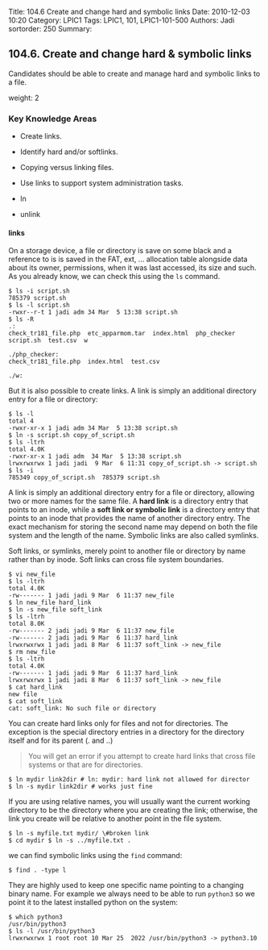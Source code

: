 Title: 104.6 Create and change hard and symbolic links
Date: 2010-12-03 10:20
Category: LPIC1
Tags: LPIC1, 101, LPIC1-101-500
Authors: Jadi
sortorder: 250
Summary: 
## 104.6. Create and change hard & symbolic links

Candidates should be able to create and manage hard and symbolic links to a file.


weight: 2

### Key Knowledge Areas

* Create links.
* Identify hard and/or softlinks.
* Copying versus linking files.
* Use links to support system administration tasks.


* ln
* unlink

#### links

On a storage device, a file or directory is save on some black and a reference to is is saved in the FAT, ext, ... allocation table alongside data about its owner, permissions, when it was last accessed, its size and such. As you already know, we can check this using the `ls` command.

```
$ ls -i script.sh
785379 script.sh
$ ls -l script.sh
-rwxr--r-t 1 jadi adm 34 Mar  5 13:38 script.sh
$ ls -R
.:
check_tr181_file.php  etc_apparmom.tar  index.html  php_checker  script.sh  test.csv  w

./php_checker:
check_tr181_file.php  index.html  test.csv

./w:
```

But it is also possible to create links. A link is simply an additional directory entry for a file or directory:

```
$ ls -l
total 4
-rwxr-xr-x 1 jadi adm 34 Mar  5 13:38 script.sh
$ ln -s script.sh copy_of_script.sh
$ ls -ltrh
total 4.0K
-rwxr-xr-x 1 jadi adm  34 Mar  5 13:38 script.sh
lrwxrwxrwx 1 jadi jadi  9 Mar  6 11:31 copy_of_script.sh -> script.sh
$ ls -i
785349 copy_of_script.sh  785379 script.sh
```

A link is simply an additional directory entry for a file or directory, allowing two or more names for the same file. A **hard link** is a directory entry that points to an inode, while a **soft link or symbolic link** is a directory entry that points to an inode that provides the name of another directory entry. The exact mechanism for storing the second name may depend on both the file system and the length of the name. Symbolic links are also called symlinks.

Soft links, or symlinks, merely point to another file or directory by name rather than by inode. Soft links can cross file system boundaries.

```
$ vi new_file
$ ls -ltrh
total 4.0K
-rw------- 1 jadi jadi 9 Mar  6 11:37 new_file
$ ln new_file hard_link
$ ln -s new_file soft_link
$ ls -ltrh
total 8.0K
-rw------- 2 jadi jadi 9 Mar  6 11:37 new_file
-rw------- 2 jadi jadi 9 Mar  6 11:37 hard_link
lrwxrwxrwx 1 jadi jadi 8 Mar  6 11:37 soft_link -> new_file
$ rm new_file
$ ls -ltrh
total 4.0K
-rw------- 1 jadi jadi 9 Mar  6 11:37 hard_link
lrwxrwxrwx 1 jadi jadi 8 Mar  6 11:37 soft_link -> new_file
$ cat hard_link
new file
$ cat soft_link
cat: soft_link: No such file or directory
```

You can create hard links only for files and not for directories. The exception is the special directory entries in a directory for the directory itself and for its parent \(. and ..\)



> You will get an error if you attempt to create hard links that cross file systems or that are for directories.

```
$ ln mydir link2dir # ln: mydir: hard link not allowed for director
$ ln -s mydir link2dir # works just fine
```

If you are using relative names, you will usually want the current working directory to be the directory where you are creating the link; otherwise, the link you create will be relative to another point in the file system.

```
$ ln -s myfile.txt mydir/ \#broken link
$ cd mydir $ ln -s ../myfile.txt .
```

we can find symbolic links using the `find` command:

```
$ find . -type l
```

They are highly used to keep one specific name pointing to a changing binary name. For example we always need to be able to run `python3` so we point it to the latest installed python on the system:

```
$ which python3
/usr/bin/python3
$ ls -l /usr/bin/python3
lrwxrwxrwx 1 root root 10 Mar 25  2022 /usr/bin/python3 -> python3.10
```
